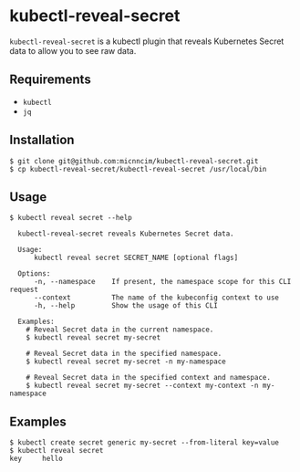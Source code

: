 # kubectl-reveal-secret

`kubectl-reveal-secret` is a kubectl plugin that reveals Kubernetes Secret data to allow you to see raw data.

## Requirements

- `kubectl`
- `jq`

## Installation

```console
$ git clone git@github.com:micnncim/kubectl-reveal-secret.git
$ cp kubectl-reveal-secret/kubectl-reveal-secret /usr/local/bin
```

## Usage

```console
$ kubectl reveal secret --help

  kubectl-reveal-secret reveals Kubernetes Secret data.

  Usage:
      kubectl reveal secret SECRET_NAME [optional flags]

  Options:
      -n, --namespace    If present, the namespace scope for this CLI request
      --context          The name of the kubeconfig context to use
      -h, --help         Show the usage of this CLI

  Examples:
    # Reveal Secret data in the current namespace.
    $ kubectl reveal secret my-secret

    # Reveal Secret data in the specified namespace.
    $ kubectl reveal secret my-secret -n my-namespace

    # Reveal Secret data in the specified context and namespace.
    $ kubectl reveal secret my-secret --context my-context -n my-namespace

```

## Examples

```
$ kubectl create secret generic my-secret --from-literal key=value
$ kubectl reveal secret
key     hello
```
